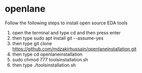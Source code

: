 # openlane
Follow the following steps to install open source EDA tools

1. open the terminal and type cd and then press enter
2. then type sudo apt install git --assume-yes
3. then type git clone https://github.com/mdzakirhussain/openlaneinstallation.git
4. then type cd openlaneinstallation
5. sudo chmod 777 toolsinstallation.sh
6. then type ./toolsinstallation.sh
